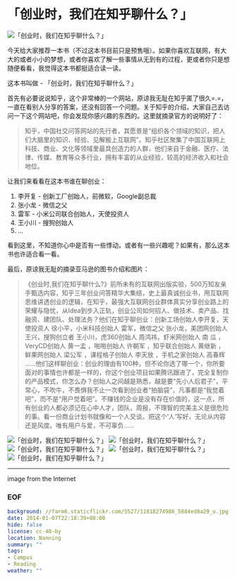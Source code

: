 「创业时，我们在知乎聊什么？」
=============================

![「创业时，我们在知乎聊什么？」](https://farm6.staticflickr.com/5527/11818274986_5884ed8a29_o.jpg)

今天给大家推荐一本书（不过这本书目前只是预售哦）。如果你喜欢互联网，有大大的或者小小的梦想，或者你喜欢了解一些事情从无到有的过程，更或者你只是想随便看看，我觉得这本书都挺适合读一读。

这本书叫做 - 「创业时，我们在知乎聊什么？」

首先有必要说说知乎，这个非常棒的一个网站，原谅我无耻在知乎匿了很久=.=，一直在看别人分享的答案，还没有回答一个问题。关于知乎的介绍，大家自己去访问一下这个网站吧，你会发现你感兴趣的东西的。这里就摘录官方的说明好了：

> 知乎，中国社交问答网站的先行者，其愿景是“组织各个领域的知识，把人们大脑里的知识、经验、见解搬上互联网”。知乎社区聚集了中国互联网上科技、商业、文化等领域里最具创造力的人群，他们来自于金融、医疗、法律、传媒、教育等众多行业，拥有丰富的从业经验，较高的经济收入和社会地位。

让我们来看看在这本书谁在聊创业：

1. 李开复 - 创新工厂创始人，前微软，Google副总裁
2. 张小龙 - 微信之父
3. 雷军 - 小米公司联合创始人，天使投资人
4. 王小川 - 搜狗创始人
5. ...

看到这里，不知道你心中是否有一些悸动，或者有一些兴趣呢？如果有，那么这本书也许适合看一看。

最后，原谅我无耻的摘录亚马逊的图书介绍和图片：

> 《创业时,我们在知乎聊什么?》前所未有的互联网出版实验，500万知友亲手甄选内容，知乎三年创业问答精华大集结，史上最真诚创业书，用互联网思维讲透创业的逻辑，在知乎，最强大互联网创业群体真实分享创业路上的荣耀与隐忧，从Idea到步入正轨，创业公司如何招人、做技术、卖产品、找融资、建团队、处理法务？他们在知乎聊创业：创新工场创始人李开复，天使投资人 徐小平，小米科技创始人 雷军，微信之父 张小龙，美团网创始人 王兴，搜狗创立者 王小川，虎360创始人 周鸿祎，虾米网创始人 南 瓜 ，VeryCD创始人 黄一孟 ，啪啪创始人 许朝军 ，知乎联合创始人 黄继新 ，鲜果网创始人 梁公军 ，课程格子创始人 李天放 ，手机之家创始人 高春辉 ……他们这样聊创业：创业的理由有100种，但不论你选了哪一个，你所要面对的事情也许都是一样的，你这个创业项目如果腾讯跟进了，完全复制你的产品模式，你怎么办？创始人之间越是熟悉，越是要“先小人后君子”，平常心，不吹牛，不畏惧我不止一次看到创业者“拍脑袋”，凡事都是“我觉着吧”，而不是“用户觉着吧”。不赚钱的企业是没有存在价值的，这一点，所有创业的人都必须记在心中人才，团队，周报，不理智的完美主义是很危险的事。看一份商业计划书就像和一个人交谈。把这个‘人’写好，无论从内容还是风度。唯有用户与爱，不可辜负……

![「创业时，我们在知乎聊什么？」](https://farm6.staticflickr.com/5486/11817936854_c6746be0ba_o.jpg)
![「创业时，我们在知乎聊什么？」](https://farm8.staticflickr.com/7387/11818272586_9cbd2fd7a1_o.jpg)
![「创业时，我们在知乎聊什么？」](https://farm4.staticflickr.com/3743/11817935744_707cb32c73_o.jpg)
![「创业时，我们在知乎聊什么？」](https://farm3.staticflickr.com/2830/11818270016_e00462f04b_o.jpg)
![「创业时，我们在知乎聊什么？」](https://farm6.staticflickr.com/5544/11817933264_e46799e9cc_o.jpg)

---
image from the Internet


### EOF
```yaml
background: //farm6.staticflickr.com/5527/11818274986_5884ed8a29_o.jpg
date: 2014-01-07T22:18:39+08:00
hide: false
license: cc-40-by
location: Nanning
summary: ""
tags:
- Campus
- Reading
weather: ""
```
